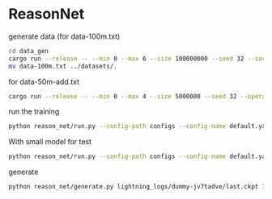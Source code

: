 # ReasonNet


generate data (for data-100m.txt)

```bash
cd data_gen
cargo run --release -- --min 0 --max 6 --size 100000000 --seed 32 --save-file-path data-100m.txt
mv data-100m.txt ../datasets/.
```

for data-50m-add.txt


```bash
cargo run --release -- --min 0 --max 4 --size 5000000 --seed 32 --operators "+" --save-file-path data-50m-add.txt 
```

run the training


```bash
python reason_net/run.py --config-path configs --config-name default.yaml 
```


With small model for test

```bash
python reason_net/run.py --config-path configs --config-name default.yaml module/model=910K
```

generate 

```bash
python reason_net/generate.py lightning_logs/dummy-jv7tadve/last.ckpt 14M "1234+1234=" --interactive
```